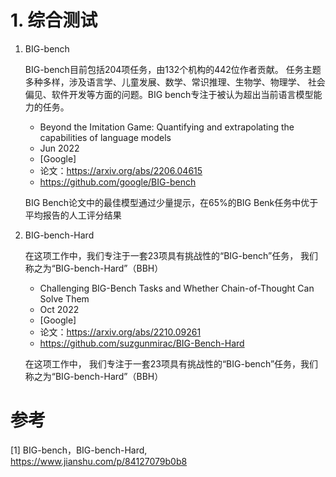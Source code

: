 # 1. 综合测试

1. BIG-bench

   BIG-bench目前包括204项任务，由132个机构的442位作者贡献。
   任务主题多种多样，涉及语言学、儿童发展、数学、常识推理、生物学、物理学、
   社会偏见、软件开发等方面的问题。BIG bench专注于被认为超出当前语言模型能力的任务。

   - Beyond the Imitation Game: Quantifying and extrapolating the capabilities of language models
   - Jun 2022
   - [Google]
   - 论文：https://arxiv.org/abs/2206.04615
   - https://github.com/google/BIG-bench
   
   BIG Bench论文中的最佳模型通过少量提示，在65%的BIG Benk任务中优于平均报告的人工评分结果
    
2. BIG-bench-Hard
    
    在这项工作中，我们专注于一套23项具有挑战性的“BIG-bench”任务，
    我们称之为“BIG-bench-Hard”（BBH）
    
   - Challenging BIG-Bench Tasks and Whether Chain-of-Thought Can Solve Them
   - Oct 2022
   - [Google]
   - 论文：https://arxiv.org/abs/2210.09261
   - https://github.com/suzgunmirac/BIG-Bench-Hard

   在这项工作中，
   我们专注于一套23项具有挑战性的“BIG-bench”任务，我们称之为“BIG-bench-Hard”（BBH）
   
# 参考

[1] BIG-bench，BIG-bench-Hard, https://www.jianshu.com/p/84127079b0b8 